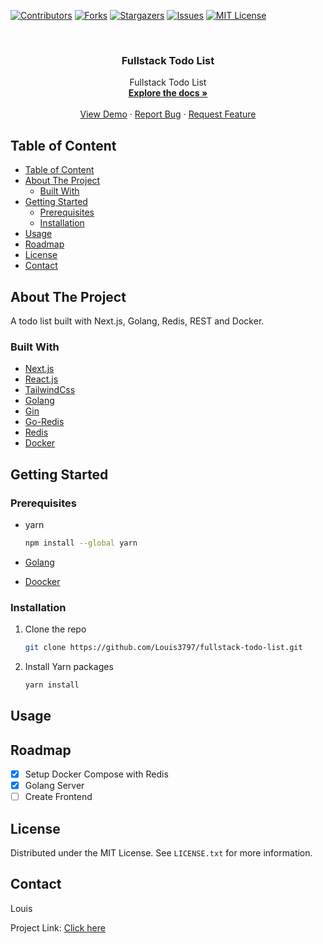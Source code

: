 <div id="top"></div>
<!--
*** Thanks for checking out the Best-README-Template. If you have a suggestion
*** that would make this better, please fork the repo and create a pull request
*** or simply open an issue with the tag "enhancement".
*** Don't forget to give the project a star!
*** Thanks again! Now go create something AMAZING! :D
-->

<!-- PROJECT SHIELDS -->
<!--
*** I'm using markdown "reference style" links for readability.
*** Reference links are enclosed in brackets [ ] instead of parentheses ( ).
*** See the bottom of this document for the declaration of the reference variables
*** for contributors-url, forks-url, etc. This is an optional, concise syntax you may use.
*** https://www.markdownguide.org/basic-syntax/#reference-style-links
-->
[![Contributors][contributors-shield]][contributors-url]
[![Forks][forks-shield]][forks-url]
[![Stargazers][stars-shield]][stars-url]
[![Issues][issues-shield]][issues-url]
[![MIT License][license-shield]][license-url]

<!-- PROJECT LOGO -->
<br />
<div align="center">

<h3 align="center">Fullstack Todo List</h3>

  <p align="center">
    Fullstack Todo List
    <br />
    <a href="https://github.com/Louis3797/fullstack-todo-list"><strong>Explore the docs »</strong></a>
    <br />
    <br />
    <a href="https://github.com/Louis3797/fullstack-todo-list">View Demo</a>
    ·
    <a href="https://github.com/Louis3797/fullstack-todo-list/issues">Report Bug</a>
    ·
    <a href="https://github.com/Louis3797/fullstack-todo-list/issues">Request Feature</a>
  </p>
</div>

<!-- TABLE OF CONTENTS -->
## Table of Content

- [Table of Content](#table-of-content)
- [About The Project](#about-the-project)
  - [Built With](#built-with)
- [Getting Started](#getting-started)
  - [Prerequisites](#prerequisites)
  - [Installation](#installation)
- [Usage](#usage)
- [Roadmap](#roadmap)
- [License](#license)
- [Contact](#contact)

<!-- ABOUT THE PROJECT -->
## About The Project

A todo list built with Next.js, Golang, Redis, REST and Docker.

### Built With

- [Next.js](https://nextjs.org/)
- [React.js](https://reactjs.org/)
- [TailwindCss](https://tailwindcss.com/)
- [Golang](https://go.dev/)
- [Gin](https://github.com/gin-gonic/gin)
- [Go-Redis](https://github.com/go-redis/redis)
- [Redis](https://redis.io/)
- [Docker](https://www.docker.com/)

<!-- GETTING STARTED -->
## Getting Started

### Prerequisites

- yarn

  ```sh
  npm install --global yarn
  ```
  
- [Golang](https://go.dev/dl/)
- [Doocker](https://www.docker.com/get-started)

### Installation

1. Clone the repo

   ```sh
   git clone https://github.com/Louis3797/fullstack-todo-list.git
   ```

2. Install Yarn packages

   ```sh
   yarn install
   ```

<!-- USAGE EXAMPLES -->
## Usage

<!-- ROADMAP -->
## Roadmap

- [x] Setup Docker Compose with Redis
- [x] Golang Server
- [ ] Create Frontend

<!-- LICENSE -->
## License

Distributed under the MIT License. See `LICENSE.txt` for more information.

<!-- CONTACT -->
## Contact

Louis

Project Link: [Click here](https://github.com/Louis3797/fullstack-todo-list)

<!-- MARKDOWN LINKS & IMAGES -->
<!-- https://www.markdownguide.org/basic-syntax/#reference-style-links -->
[contributors-shield]: https://img.shields.io/github/contributors/Louis3797/fullstack-todo-list.svg?style=for-the-badge
[contributors-url]: https://github.com/Louis3797/fullstack-todo-list/graphs/contributors
[forks-shield]: https://img.shields.io/github/forks/Louis3797/fullstack-todo-list.svg?style=for-the-badge
[forks-url]: https://github.com/Louis3797/fullstack-todo-list/network/members
[stars-shield]: https://img.shields.io/github/stars/Louis3797/fullstack-todo-list.svg?style=for-the-badge
[stars-url]: https://github.com/Louis3797/fullstack-todo-list/stargazers
[issues-shield]: https://img.shields.io/github/issues/Louis3797/fullstack-todo-list.svg?style=for-the-badge
[issues-url]: https://github.com/Louis3797/fullstack-todo-list/issues
[license-shield]: https://img.shields.io/github/license/Louis3797/fullstack-todo-list.svg?style=for-the-badge
[license-url]: https://github.com/Louis3797/fullstack-todo-list/blob/master/LICENSE.txt
